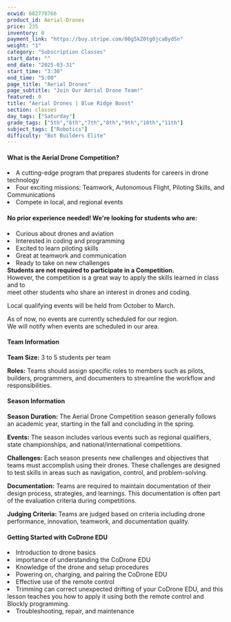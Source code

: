 ```yaml
---
ecwid: 682778766
product_id: Aerial-Drones
price: 235
inventory: 0
payment_link: "https://buy.stripe.com/00g5kZ0tg0jcaBydSn"
weight: "1"
category: "Subscription Classes"
start_date: ""
end_date: "2025-03-31"
start_time: "3:30"
end_time: "5:00"
page_title: "Aerial Drones"
page_subtitle: "Join Our Aerial Drone Team!"
featured: 0
title: "Aerial Drones | Blue Ridge Boost"
section: classes
day_tags: ["Saturday"]
grade_tags: ["5th","6th","7th","8th","9th","10th","11th"]
subject_tags: ["Robotics"]
difficulty: "Bot Builders Elite"
---
```

<div>
	<h4>What is the Aerial Drone Competition?</h4>
</div>
<div>
</div>
<div>
	<li>A cutting-edge program that prepares students for careers in drone technology</li>
</div>
<div>
	<li>Four exciting missions: Teamwork, Autonomous Flight, Piloting Skills, and Communications</li>
</div>
<div>
	<li>Compete in local, and regional events</li>
</div>
<div>
</div>
<div>
	<h4>No prior experience needed! We're looking for students who are:</h4>
</div>
<div>
</div>
<div>
	<li>Curious about drones and aviation</li>
</div>
<div>
	<li>Interested in coding and programming</li>
</div>
<div>
	<li>Excited to learn piloting skills</li>
</div>
<div>
	<li>Great at teamwork and communication</li>
</div>
<div>
	<li>Ready to take on new challenges</li>
</div>
<div>
</div>
<div>
</div>
<div><strong>Students are not required to participate in a Competition. </strong>
</div>
<div>However, the competition is a great way to apply the skills learned in class and to
</div>
<div>meet other students who share an interest in drones and coding.
</div>
<div>
	<p>Local qualifying events will be held from October to March.
	</p>
</div>
<div>  As of now, no events are currently scheduled for our region.
</div>
<div>  We will notify when events are scheduled in our area.
</div>
<div>
</div>
<div>
	<h4>Team Information</h4>
</div>
<div>
	<p><strong>Team Size:</strong> 3 to 5 students per team
	</p>
</div>
<div>
	<p><strong>Roles:</strong> Teams should assign specific roles to members such as pilots, builders, programmers, and documenters to streamline the workflow and responsibilities.
	</p>
</div>
<div>
	<h4>Season Information</h4>
</div>
<div>
	<p><strong>Season Duration:</strong> The Aerial Drone Competition season generally follows an academic year, starting in the fall and concluding in the spring.
	</p>
</div>
<div>
	<p><strong>Events:</strong> The season includes various events such as regional qualifiers, state championships, and national/international competitions.
	</p>
</div>
<div>
	<p><strong>Challenges:</strong> Each season presents new challenges and objectives that teams must accomplish using their drones. These challenges are designed to test skills in areas such as navigation, control, and problem-solving.
	</p>
</div>
<div>
	<p><strong>Documentation:</strong> Teams are required to maintain documentation of their design process, strategies, and learnings. This documentation is often part of the evaluation criteria during competitions.
	</p>
</div>
<div>
	<p><strong>Judging Criteria:</strong> Teams are judged based on criteria including drone performance, innovation, teamwork, and documentation quality.
	</p>
</div>
<div>
	<h4>Getting Started with CoDrone EDU</h4>
</div>
<div>
	<div>
		<div>
		</div>
		<div>
			<li>Introduction to drone basics</li>
		</div>
		<div>
			<li>importance of understanding the CoDrone EDU</li>
		</div>
		<div>
			<li>Knowledge of the drone and setup procedures</li>
		</div>
		<div>
			<li>Powering on, charging, and pairing the CoDrone EDU</li>
		</div>
		<div>
			<li>Effective use of the remote control</li>
		</div>
		<div>
		</div>
		<div>
			<div class="checkpoint">
			</div>
		</div>
	</div>
	<div>
		<div>
			<div>
				<li>Trimming can correct unexpected drifting of your CoDrone EDU, and this lesson teaches you how to apply it using both the remote control and Blockly programming.</li>
			</div>
			<div>
			</div>
			<div>
				<li>Troubleshooting, repair, and maintenance</li>
			</div>
			<div>
			</div>
			<div>
				<div class="checkpoint">
				</div>
				<div>
					<h5><br></h5>
				</div>
			</div>
		</div>
	</div>
	<div>
		<div>
		</div>
	</div>
	<div>
	</div>
</div>
